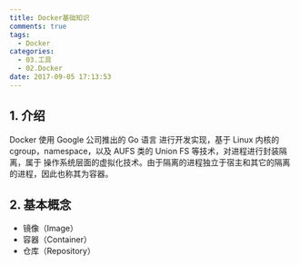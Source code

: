 ```yaml
---
title: Docker基础知识
comments: true
tags:
  - Docker
categories:
  - 03.工具
  - 02.Docker
date: 2017-09-05 17:13:53
---
```


## 1. 介绍

Docker 使用 Google 公司推出的 Go 语言 进行开发实现，基于 Linux 内核的 cgroup，namespace，以及 AUFS 类的 Union FS 等技术，对进程进行封装隔离，属于 操作系统层面的虚拟化技术。由于隔离的进程独立于宿主和其它的隔离的进程，因此也称其为容器。

## 2. 基本概念

- 镜像（Image）
- 容器（Container）
- 仓库（Repository）